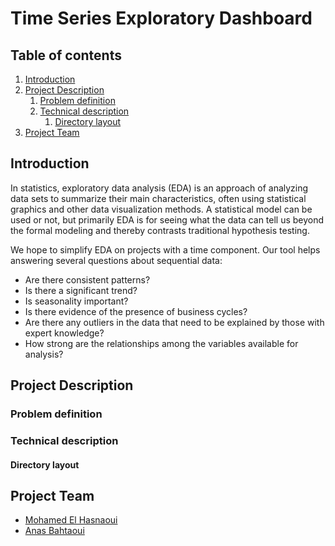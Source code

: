 # Time Series Exploratory Dashboard

## Table of contents
1. [Introduction](#intro)
2. [Project Description](#proj-desc)
    1. [Problem definition](#prob)
	2. [Technical description](#tech-desc)
		1. [Directory layout](#layout)
3. [Project Team](#team)


## Introduction <a name="intro"></a>
In statistics, exploratory data analysis (EDA) is an approach of analyzing data sets to summarize their main characteristics, often using statistical graphics and other data visualization methods. A statistical model can be used or not, but primarily EDA is for seeing what the data can tell us beyond the formal modeling and thereby contrasts traditional hypothesis testing.

We hope to simplify EDA on projects with a time component. Our tool helps answering several questions about sequential data:
- Are there consistent patterns?
- Is there a significant trend?
- Is seasonality important?
- Is there evidence of the presence of business cycles?
- Are there any outliers in the data that need to be explained by those with expert knowledge?
- How strong are the relationships among the variables available for analysis?


## Project Description <a name="proj-desc"></a>

### Problem definition <a name="prob"></a>

### Technical description <a name="tech-desc"></a>

#### Directory layout <a name="layout"></a>


## Project Team <a name="team"></a>
* [Mohamed El Hasnaoui](https://github.com/meh-source)
* [Anas Bahtaoui](https://github.com/Anas-Bahtaoui)
